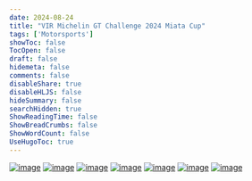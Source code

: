 ```yaml
---
date: 2024-08-24
title: "VIR Michelin GT Challenge 2024 Miata Cup"
tags: ['Motorsports']
showToc: false
TocOpen: false
draft: false
hidemeta: false
comments: false
disableShare: true
disableHLJS: false
hideSummary: false
searchHidden: true
ShowReadingTime: false
ShowBreadCrumbs: false
ShowWordCount: false
UseHugoToc: true
---
```


[![image](https://imagedelivery.net/CPeYnfG3H67PTArKG8mvEA/93af7f52-8c54-4c3f-b5e2-0814d4ffee00/public)](https://imagedelivery.net/CPeYnfG3H67PTArKG8mvEA/93af7f52-8c54-4c3f-b5e2-0814d4ffee00/public)
[![image](https://imagedelivery.net/CPeYnfG3H67PTArKG8mvEA/e0aea663-6f3d-4180-019e-c99ab2fef300/public)](https://imagedelivery.net/CPeYnfG3H67PTArKG8mvEA/e0aea663-6f3d-4180-019e-c99ab2fef300/public)
[![image](https://imagedelivery.net/CPeYnfG3H67PTArKG8mvEA/33736241-73f0-4a48-def4-119df1678b00/public)](https://imagedelivery.net/CPeYnfG3H67PTArKG8mvEA/33736241-73f0-4a48-def4-119df1678b00/public)
[![image](https://imagedelivery.net/CPeYnfG3H67PTArKG8mvEA/49cedfff-aa65-4ded-c660-0848107be400/public)](https://imagedelivery.net/CPeYnfG3H67PTArKG8mvEA/49cedfff-aa65-4ded-c660-0848107be400/public)
[![image](https://imagedelivery.net/CPeYnfG3H67PTArKG8mvEA/f1487bba-db9d-429b-20f1-797a70a68600/public)](https://imagedelivery.net/CPeYnfG3H67PTArKG8mvEA/f1487bba-db9d-429b-20f1-797a70a68600/public)
[![image](https://imagedelivery.net/CPeYnfG3H67PTArKG8mvEA/076bbcf2-4a57-4ea1-5771-1c80d0aea600/public)](https://imagedelivery.net/CPeYnfG3H67PTArKG8mvEA/076bbcf2-4a57-4ea1-5771-1c80d0aea600/public)
[![image](https://imagedelivery.net/CPeYnfG3H67PTArKG8mvEA/2e64d660-f733-4091-f3a1-5073cfb7d400/public)](https://imagedelivery.net/CPeYnfG3H67PTArKG8mvEA/2e64d660-f733-4091-f3a1-5073cfb7d400/public)
